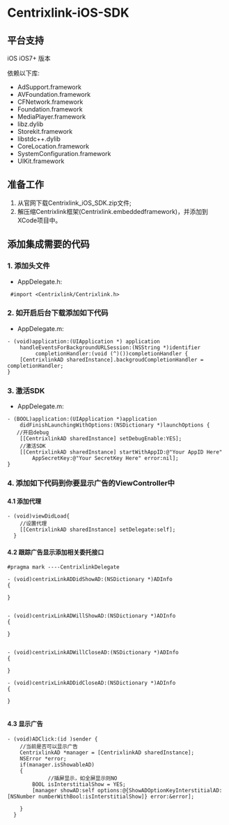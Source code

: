 # Centrixlink-iOS-SDK
## 平台支持
iOS iOS7+ 版本

依赖以下库:
 * AdSupport.framework
 * AVFoundation.framework
 * CFNetwork.framework
 * Foundation.framework
 * MediaPlayer.framework
 * libz.dylib
 * Storekit.framework
 * libstdc++.dylib
 * CoreLocation.framework
 * SystemConfiguration.framework
 * UIKit.framework

## 准备工作
1.  从官网下载Centrixlink_iOS_SDK.zip文件;
2.  解压缩Centrixlink框架(Centrixlink.embeddedframework)，并添加到XCode项目中。
## 添加集成需要的代码

### 1. 添加头文件 
* AppDelegate.h:
```objc
 #import <Centrixlink/Centrixlink.h>
```

### 2. 如开启后台下载添加如下代码
* AppDelegate.m:
```objc
- (void)application:(UIApplication *) application 
    handleEventsForBackgroundURLSession:(NSString *)identifier
		 completionHandler:(void (^)())completionHandler {
 	[CentrixlinkAD sharedInstance].backgroudCompletionHandler = completionHandler;
}
```

### 3. 激活SDK
* AppDelegate.m:
```objc
- (BOOL)application:(UIApplication *)application 
    didFinishLaunchingWithOptions:(NSDictionary *)launchOptions {
   //开启debug
    [[CentrixlinkAD sharedInstance] setDebugEnable:YES]; 
    //激活SDK
    [[CentrixlinkAD sharedInstance] startWithAppID:@"Your AppID Here" 
        AppSecretKey:@"Your SecretKey Here" error:nil];
}
```

###  4. 添加如下代码到你要显示广告的ViewController中

#### 4.1 添加代理
```objc
- (void)viewDidLoad{
	//设置代理
	[[CentrixlinkAD sharedInstance] setDelegate:self];
  }
```

#### 4.2 跟踪广告显示添加相关委托接口

```objc
#pragma mark ----CentrixlinkDelegate

- (void)centrixLinkADDidShowAD:(NSDictionary *)ADInfo
{
    
}


- (void)centrixLinkADWillShowAD:(NSDictionary *)ADInfo
{
    
}


- (void)centrixLinkADWillCloseAD:(NSDictionary *)ADInfo
{
    
}

- (void)centrixLinkADDidCloseAD:(NSDictionary *)ADInfo
{
    
}


```

#### 4.3 显示广告
    
```objc
- (void)ADClick:(id )sender {
	//当前是否可以显示广告
	CentrixlinkAD *manager = [CentrixlinkAD sharedInstance];
	NSError *error;
	if(manager.isShowableAD)
	{
             //插屏显示，如全屏显示则NO
        BOOL isInterstitialShow = YES;
        [manager showAD:self options:@{ShowADOptionKeyInterstitialAD:[NSNumber numberWithBool:isInterstitialShow]} error:&error];

	}
  }
```

